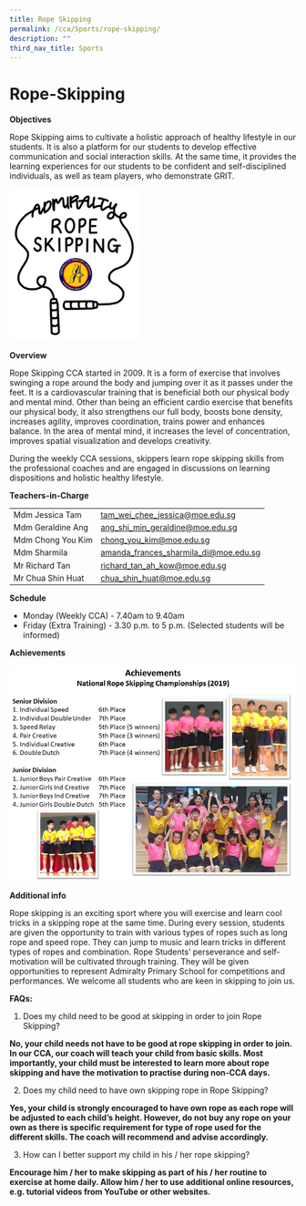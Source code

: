 ```yaml
---
title: Rope Skipping
permalink: /cca/Sports/rope-skipping/
description: ""
third_nav_title: Sports
---
```

# Rope-Skipping

**Objectives**

Rope Skipping aims to cultivate a holistic approach of healthy lifestyle in our students. It is also a platform for our students to develop effective communication and social interaction skills. At the same time, it provides the learning experiences for our students to be confident and self-disciplined individuals, as well as team players, who demonstrate GRIT. 


<img src="/images/Picture1.jpg" 
     style="width:45%">
		 
**Overview**

Rope Skipping CCA started in 2009. It is a form of exercise that involves swinging a rope around the body and jumping over it as it passes under the feet. It is a cardiovascular training that is beneficial both our physical body and mental mind. Other than being an efficient cardio exercise that benefits our physical body, it also strengthens our full body, boosts bone density, increases agility, improves coordination, trains power and enhances balance. In the area of mental mind, it increases the level of concentration, improves spatial visualization and develops creativity.  

During the weekly CCA sessions, skippers learn rope skipping skills from the professional coaches and are engaged in discussions on learning dispositions and holistic healthy lifestyle. 


**Teachers-in-Charge**

|                    |                                       |
|--------------------|---------------------------------------|
| Mdm Jessica Tam    | tam_wei_chee_jessica@moe.edu.sg       |
| Mdm Geraldine Ang  | ang_shi_min_geraldine@moe.edu.sg      |
| Mdm Chong You Kim  | chong_you_kim@moe.edu.sg              |
| Mdm Sharmila       | amanda_frances_sharmila_di@moe.edu.sg |
| Mr Richard Tan     | richard_tan_ah_kow@moe.edu.sg         |
|  Mr Chua Shin Huat |  chua_shin_huat@moe.edu.sg            |

**Schedule**

* Monday (Weekly CCA)   - 7.40am to 9.40am 
* Friday (Extra Training)     - 3.30 p.m. to 5 p.m. (Selected students will be informed)


**Achievements**

![](/images/Rope%20Skipping%20Website%202022.jpg)

**Additional info**

Rope skipping is an exciting sport where you will exercise and learn cool tricks in a skipping rope at the same time. 
During every session, students are given the opportunity to train with various types of ropes such as long rope and speed rope.  They can jump to music and learn tricks in different types of ropes and combination. Rope Students’ perseverance and self-motivation will be cultivated through training. They will be given opportunities to represent Admiralty Primary School for competitions and performances.  We welcome all students who are keen in skipping to join us.


**FAQs:**

1. Does my child need to be good at skipping in order to join Rope Skipping?<br>


**No, your child needs not have to be good at rope skipping in order to join. In our CCA, our coach will teach your child from basic skills. Most importantly, your child must be interested to learn more about rope skipping and have the motivation to practise during non-CCA days.**
 
2. Does my child need to have own skipping rope in Rope Skipping?<br>


**Yes, your child is strongly encouraged to have own rope as each rope will be adjusted to each child’s height. However, do not buy any rope on your own as there is specific requirement for type of rope used for the different skills. The coach will recommend and advise accordingly.**
 
3. How can I better support my child in his / her rope skipping?<br>


**Encourage him / her to make skipping as part of his / her routine to exercise at home daily.
Allow him / her to use additional online resources, e.g. tutorial videos from YouTube or other websites.**